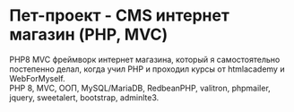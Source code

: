 # Пет-проект - CMS интернет магазин (PHP, MVC)

PHP8 MVC фреймворк интернет магазина, который я самостоятельно постепенно делал, когда учил PHP и проходил курсы от htmlacademy и WebForMyself.  
PHP 8, MVC, ООП, MySQL/MariaDB, RedbeanPHP, valitron, phpmailer, jquery, sweetalert, bootstrap, adminlte3.
